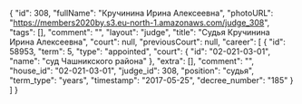 {
    "id": 308,
    "fullName": "Кручинина Ирина Алексеевна",
    "photoURL": "https://members2020by.s3.eu-north-1.amazonaws.com/judge_308",
    "tags": [],
    "comment": "",
    "layout": "judge",
    "title": "Судья Кручинина Ирина Алексеевна",
    "court": null,
    "previousCourt": null,
    "career": [
        {
            "id": 58953,
            "term": 5,
            "type": "appointed",
            "court": {
                "id": "02-021-03-01",
                "name": "суд Чашникского района"
            },
            "extra": [],
            "comment": "",
            "house_id": "02-021-03-01",
            "judge_id": 308,
            "position": "судья",
            "term_type": "years",
            "timestamp": "2017-05-25",
            "decree_number": "185"
        }
    ]
}